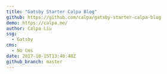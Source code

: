 ```yaml
---
title: "Gatsby Starter Calpa Blog"
github: https://github.com/calpa/gatsby-starter-calpa-blog
demo: https://calpa.me/
author: Calpa Liu
ssg:
  - Gatsby
cms:
  - No Cms
date: 2017-10-15T13:40:48Z
github_branch: master
---
```

